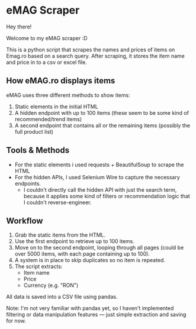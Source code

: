 # eMAG Scraper 

Hey there! 

Welcome to my eMAG scraper :D

This is a python script that scrapes the names and prices of items on Emag.ro based on a search query.
After scraping, it stores the item name and price in to a csv or excel file.

## How eMAG.ro displays items

eMAG uses three different methods to show items:
 1. Static elements in the initial HTML
 2. A hidden endpoint with up to 100 items (these seem to be some kind of recommended/trend items)
 3. A second endpoint that contains all or the remaining items (possibly the full product list)

## Tools & Methods

 - For the static elements i used requests + BeautifulSoup to scrape the HTML 
 - For the hidden APIs, I used Selenium Wire to capture the necessary endpoints.
      - I couldn't directly call the hidden API with just the search term, because it applies some kind of filters or recommendation logic that I couldn't reverse-engineer.

## Workflow

 1. Grab the static items from the HTML.
 2. Use the first endpoint to retrieve up to 100 items.
 3. Move on to the second endpoint, looping through all pages (could be over 5000 items, with each page containing up to 100).
 4. A system is in place to skip duplicates so no item is repeated.
 5. The script extracts:
    - Item name
    - Price
    - Currency (e.g. "RON")

All data is saved into a CSV file using pandas.



Note: I'm not very familiar with pandas yet, so I haven't implemented filtering or data manipulation features — just simple extraction and saving for now.

